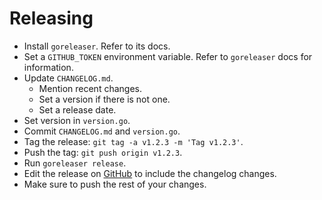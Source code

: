 # Releasing

* Install `goreleaser`. Refer to its docs.
* Set a `GITHUB_TOKEN` environment variable. Refer to `goreleaser` docs for
  information.
* Update `CHANGELOG.md`.
  * Mention recent changes.
  * Set a version if there is not one.
  * Set a release date.
* Set version in `version.go`.
* Commit `CHANGELOG.md` and `version.go`.
* Tag the release: `git tag -a v1.2.3 -m 'Tag v1.2.3'`.
* Push the tag: `git push origin v1.2.3`.
* Run `goreleaser release`.
* Edit the release on
  [GitHub](https://github.com/maxmind/xgb2code/releases) to include the
  changelog changes.
* Make sure to push the rest of your changes.
